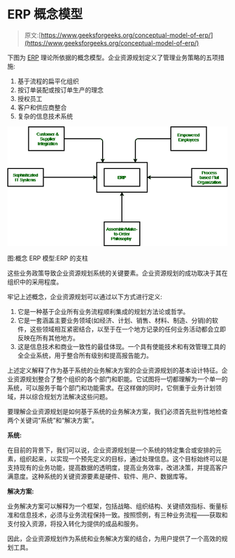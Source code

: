 # ERP 概念模型

> 原文:[https://www.geeksforgeeks.org/conceptual-model-of-erp/](https://www.geeksforgeeks.org/conceptual-model-of-erp/)

下图为 [ERP](https://www.geeksforgeeks.org/introduction-to-erp/) 理论所依据的概念模型。企业资源规划定义了管理业务策略的五项措施:

1.  基于流程的扁平化组织
2.  按订单装配或按订单生产的理念
3.  授权员工
4.  客户和供应商整合
5.  复杂的信息技术系统

![](img/6c7a006162f607832e9cd12919c2d0bc.png)

图:概念 ERP 模型:ERP 的支柱

这些业务政策导致企业资源规划系统的关键要素。企业资源规划的成功取决于其在组织中的采用程度。

牢记上述概念，企业资源规划可以通过以下方式进行定义:

1.  它是一种基于企业所有业务流程顺利集成的规划方法论或哲学。
2.  它是一套涵盖主要业务领域(如经济、计划、销售、材料、制造、分销)的软件，这些领域相互紧密结合，以至于在一个地方记录的任何业务活动都会立即反映在所有其他地方。
3.  这是信息技术和商业一致性的最佳体现。一个具有使能技术和有效管理工具的全企业系统，用于整合所有级别和提高报告能力。

上述定义解释了作为基于系统的业务解决方案的企业资源规划的基本设计特征。企业资源规划整合了整个组织的各个部门和职能。它试图将一切都理解为一个单一的系统，可以服务于每个部门和功能需求。在这样做的同时，它侧重于业务计划领域，并以综合规划方法解决这些问题。

要理解企业资源规划是如何基于系统的业务解决方案，我们必须首先批判性地检查两个关键词“系统”和“解决方案”。

**系统:**

在目前的背景下，我们可以说，企业资源规划是一个系统的特定集合或安排的元素，组织起来，以实现一个预先定义的目标，通过处理信息。这个目标始终可以是支持现有的业务功能，提高数据的透明度，提高业务效率，改进决策，并提高客户满意度。这种系统的关键资源要素是硬件、软件、用户、数据库等。

**解决方案:**

业务解决方案可以解释为一个框架，包括战略、组织结构、关键绩效指标、衡量标准和信息技术，必须与业务流程保持一致。按照惯例，有三种业务流程——获取和支付投入资源，将投入转化为提供的成品和服务。

因此，企业资源规划作为系统和业务解决方案的结合，为用户提供了一个高效的规划工具。